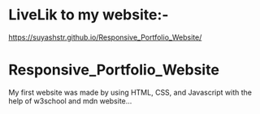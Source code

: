 # LiveLik to my website:-
https://suyashstr.github.io/Responsive_Portfolio_Website/

# Responsive_Portfolio_Website
My first website was made by using HTML, CSS, and Javascript with the help of w3school and mdn website...

